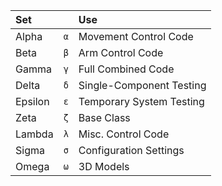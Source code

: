 | Set     |     | Use |
| :--     | :-: | :-- |
| Alpha   | `α` | Movement Control Code
| Beta    | `β` | Arm Control Code
| Gamma   | `γ` | Full Combined Code
| Delta   | `δ` | Single-Component Testing
| Epsilon | `ε` | Temporary System Testing
| Zeta    | `ζ` | Base Class
| Lambda  | `λ` | Misc. Control Code
| Sigma   | `σ` | Configuration Settings
| Omega   | `ω` | 3D Models
